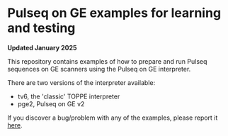 # Pulseq on GE examples for learning and testing

**Updated January 2025**

This repository contains examples of how to prepare and run Pulseq sequences
on GE scanners using the Pulseq on GE interpreter.

There are two versions of the interpreter available:
* tv6, the 'classic' TOPPE interpreter
* pge2, Pulseq on GE v2

If you discover a bug/problem with any of the examples, 
please report it [here](https://github.com/HarmonizedMRI/SequenceExamples-GE/issues).

